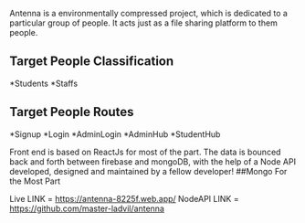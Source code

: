 Antenna is a environmentally compressed project, which is dedicated to a particular group of people. It acts just as a file sharing platform to them people.

## Target People Classification

*Students
*Staffs


## Target People Routes

*Signup
*Login
*AdminLogin
*AdminHub
*StudentHub

Front end is based on ReactJs for most of the part. The data is bounced back and forth between firebase and mongoDB, with the help of a Node API developed,
designed and maintained by a fellow developer!
##Mongo For the Most Part

Live LINK = https://antenna-8225f.web.app/
NodeAPI LINK = https://github.com/master-ladvil/antenna
